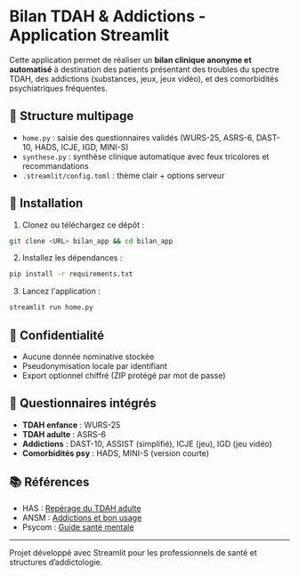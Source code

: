 # Bilan TDAH & Addictions - Application Streamlit

Cette application permet de réaliser un **bilan clinique anonyme et automatisé** à destination des patients présentant des troubles du spectre TDAH, des addictions (substances, jeux, jeux vidéo), et des comorbidités psychiatriques fréquentes.

## 🧩 Structure multipage

- `home.py` : saisie des questionnaires validés (WURS-25, ASRS-6, DAST-10, HADS, ICJE, IGD, MINI-S)
- `synthese.py` : synthèse clinique automatique avec feux tricolores et recommandations
- `.streamlit/config.toml` : thème clair + options serveur

## 🚀 Installation

1. Clonez ou téléchargez ce dépôt :
```bash
git clone <URL> bilan_app && cd bilan_app
```

2. Installez les dépendances :
```bash
pip install -r requirements.txt
```

3. Lancez l'application :
```bash
streamlit run home.py
```

## 🔐 Confidentialité

- Aucune donnée nominative stockée
- Pseudonymisation locale par identifiant
- Export optionnel chiffré (ZIP protégé par mot de passe)

## 🧠 Questionnaires intégrés

- **TDAH enfance** : WURS-25
- **TDAH adulte** : ASRS-6
- **Addictions** : DAST-10, ASSIST (simplifié), ICJE (jeu), IGD (jeu vidéo)
- **Comorbidités psy** : HADS, MINI-S (version courte)

## 📚 Références

- HAS : [Repérage du TDAH adulte](https://www.has-sante.fr/jcms/c_2847166/fr/tdah-de-l-adulte)
- ANSM : [Addictions et bon usage](https://www.ansm.sante.fr)
- Psycom : [Guide santé mentale](https://www.psycom.org)

---

Projet développé avec Streamlit pour les professionnels de santé et structures d’addictologie.
